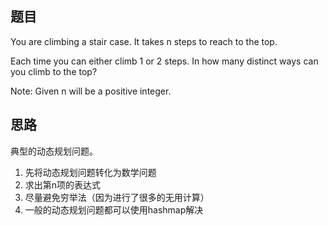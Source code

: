 ## 题目
You are climbing a stair case. It takes n steps to reach to the top.

Each time you can either climb 1 or 2 steps. In how many distinct ways can you climb to the top?

Note: Given n will be a positive integer.

## 思路
典型的动态规划问题。  
1. 先将动态规划问题转化为数学问题
2. 求出第n项的表达式
3. 尽量避免穷举法（因为进行了很多的无用计算）
4. 一般的动态规划问题都可以使用hashmap解决
